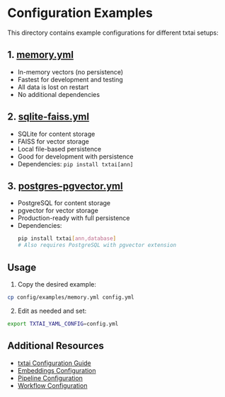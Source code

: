 # Configuration Examples

This directory contains example configurations for different txtai setups:

## 1. [memory.yml](memory.yml)
- In-memory vectors (no persistence)
- Fastest for development and testing
- All data is lost on restart
- No additional dependencies

## 2. [sqlite-faiss.yml](sqlite-faiss.yml)
- SQLite for content storage
- FAISS for vector storage
- Local file-based persistence
- Good for development with persistence
- Dependencies: `pip install txtai[ann]`

## 3. [postgres-pgvector.yml](postgres-pgvector.yml)
- PostgreSQL for content storage
- pgvector for vector storage
- Production-ready with full persistence
- Dependencies:
  ```bash
  pip install txtai[ann,database]
  # Also requires PostgreSQL with pgvector extension
  ```

## Usage

1. Copy the desired example:
```bash
cp config/examples/memory.yml config.yml
```

2. Edit as needed and set:
```bash
export TXTAI_YAML_CONFIG=config.yml
```

## Additional Resources

- [txtai Configuration Guide](https://neuml.github.io/txtai/api/configuration)
- [Embeddings Configuration](https://neuml.github.io/txtai/embeddings/configuration)
- [Pipeline Configuration](https://neuml.github.io/txtai/pipeline)
- [Workflow Configuration](https://neuml.github.io/txtai/workflow)
